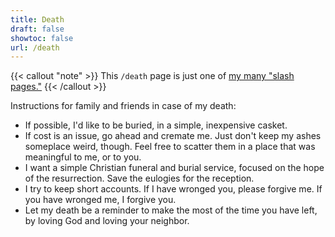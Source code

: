 ```yaml
---
title: Death
draft: false
showtoc: false
url: /death
---
```

{{< callout "note" >}}
This `/death` page is just one of [my many "slash pages."](/slashes)
{{< /callout >}}

Instructions for family and friends in case of my death:

- If possible, I'd like to be buried, in a simple, inexpensive casket.
- If cost is an issue, go ahead and cremate me. Just don't keep my ashes someplace weird, though. Feel free to scatter them in a place that was meaningful to me, or to you.
- I want a simple Christian funeral and burial service, focused on the hope of the resurrection. Save the eulogies for the reception.
- I try to keep short accounts. If I have wronged you, please forgive me. If you have wronged me, I forgive you.
- Let my death be a reminder to make the most of the time you have left, by loving God and loving your neighbor.

